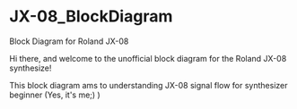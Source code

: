 # JX-08_BlockDiagram
Block Diagram for Roland JX-08

Hi there, and welcome to the unofficial block diagram for the Roland JX-08 synthesize!

This block diagram ams to understanding JX-08 signal flow for synthesizer beginner (Yes, it's me;) )
